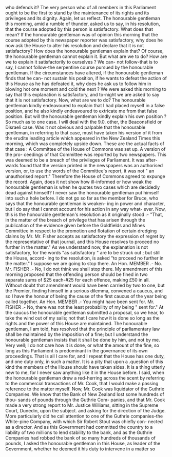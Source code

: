 who defends it? The very person who of all members in this Parliament ought to be the first to stand by the maintenance of its rights and its privileges and its dignity. Again, let us reflect. The honourable gentleman this morning, amid a rumble of thunder, asked us to say, in his resolution, that the course adopted by this person is satisfactory. What does that mean? If the honourable gentleman was of opinion this morning that the course adopted by this newspaper reporter was satisfactory, why does he now ask the House to alter his resolution and declare that it is not satisfactory? How does the honourable gentleman explain that? Of course, the honourable gentleman cannot explain it. But what are we to do? How are we to explain it satisfactorily to ourselves ? We can- not follow-that is to say, I cannot follow-the serpentine course pursued by the honourable gentleman. If the circumstances have altered, if the honourable gentleman finds that he can- not sustain his position, if he wants to defeat the action of this House as he has defeated it, why does he ask us to follow him in blowing hot one moment and cold the next ? We were asked this morning to say that this explanation is satisfactory, and to-night we are asked to say that it is not satisfactory. Now, what are we to do? The honourable gentleman kindly endeavoured to explain that I had placed myself in a false position, and he also kindly endeavoured to extricate me from that false position. But will the honourable gentleman kindly explain his own position ? So much as to one case. I will deal with the 9.0. other, the Beaconsfield or Disraeli case. Was it not obvious and palpable that the honourable gentleman, in referring to that case, must have taken his version of it from the erudite leading article which appeared in the New Zealand Times this morning, which was completely upside down. These are the actual facts of that case : A Committee of the House of Commons was set up. A version of the pro- ceedings of that Committee was reported by two newspapers. This was deemed to be a breach of the privileges of Parliament. It was after- wards found that the version printed in the newspapers was an authorised version, or, to use the words of the Committee's report, it was not " an unauthorised report." Therefore the House of Commons agreed to expunge the record. Again, does it not show how ill-informed or how weak the honourable gentleman is when he quotes two cases which are decidedly dead against himself? I never saw the honourable gentleman put himself into such a hole before. I do not go so far as the member for Bruce, who says that the honourable gentleman is weaken- ing in power and character, but I do say that I cannot account for his action in any way what- ever. Now, this is the honourable gentleman's resolution as it originally stood :- "That, in the matter of the breach of privilege that has arisen through the publication of the evidence given before the Goldfields and Mines Committee in respect to the promotion and flotation of certain dredging claims by Mr. Mr. Fisher accepts as satisfactory the expression of regret by the representative of that journal, and this House resolves to proceed no further in the matter." As we understand now, the explanation is not satisfactory, for the words "as satisfactory " are to be struck out ; but still the House, accord- ing to the resolution, is asked "to proceed no further in the matter." I suppose we are going to stop there. An Hon. MEMBER .- No. Mr. FISHER .- No, I do not think we shall stop there. My amendment of this morning proposed that the offending person should be fined in two separate sums of $25 each-#25 for each offence, making £50 in all. Without doubt that amendment would have been carried by two to one, but the Premier, finding himself in a serious dilemma, convened a caucus, and so I have the honour of being the cause of the first caucus of the year being called together. An Hon. MEMBER .- You might have been sent for. Mr. FISHER .- No, there was not the least probability of my being " sent for." At the caucus the honourable gentleman submitted a proposal, so we hear, to take the wind out of my sails; not that I care how it is done so long as the rights and the power of this House are maintained. The honourable gentleman, I am told, has resolved that the principle of parliamentary law shall be maintained by the imposition of a fine; but I understand the honourable gentleman insists that it shall be done by him, and not by me. Very well; I do not care how it is done, or what the amount of the fine, so long as this Parliament is predominant in the governance of its own proceedings. That is all I care for, and I repeat that the House has one duty, and one duty only, in such a matter. It is a pity that upon a .question of this kind the members of the House should have taken sides. It is a thing utterly new to me, for I never saw anything like it in the House before. I said, when the honourable gentleman drew a red-herring across the scent by referring to the commercial transactions of Mr. Cook, that I would make a passing reference to the matter myself. Now, Mr. Cook was liquidator of the Guthrie Companies. We know that the Bank of New Zealand lost some hundreds of thou- sands of pounds through the Guthrie Com- panies, and that Mr. Cook made a very strong report to Mr. Justice Williams, sitting in the Supreme Court, Dunedin, upon the subject. and asking for the direction of the Judge. More particularly did he call attention to one of the Guthrie companies-the White-pine Company, with which Sir Robert Stout was chiefly con- nected as a director. And as this Government had committed the country to a liability of two millions to lend stability to the bank, and as the Guthrie Companies had robbed the bank of so many hundreds of thousands of pounds, I asked the honourable gentleman in this House, as leader of the Government, whether he deemed it his duty to intervene in a matter so 